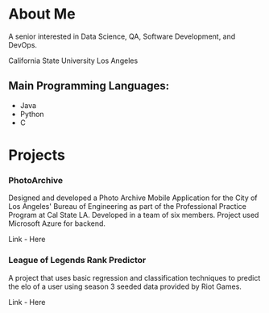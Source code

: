 # About Me

A senior interested in Data Science, QA, Software Development, and DevOps.

California State University Los Angeles

## Main Programming Languages:

* Java
* Python
* C
# Projects
### PhotoArchive
Designed and developed a Photo Archive Mobile Application for the City of Los Angeles' Bureau of Engineering as part of the Professional Practice Program at Cal State LA. 
Developed in a team of six members. Project used Microsoft Azure for backend. 

Link - Here 

### League of Legends Rank Predictor
A project that uses basic regression and classification techniques to predict the elo of a user using season 3 seeded data provided by Riot Games.

Link - Here
